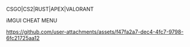 CSGO|CS2|RUST|APEX|VALORANT

iMGUI CHEAT MENU 

https://github.com/user-attachments/assets/f47fa2a7-dec4-4fc7-9798-6fc21725aa12

